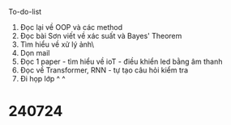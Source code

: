 To-do-list
1. Đọc lại về OOP và các method
2. Đọc bài Sơn viết về xác suất và Bayes' Theorem
3. Tìm hiểu về xử lý ảnh\
4. Dọn mail
5. Đọc 1 paper - tìm hiểu về ioT - điều khiển led bằng âm thanh
6. Đọc về Transformer, RNN - tự tạo câu hỏi kiểm tra
7. Đi họp lớp ^ ^

# 240724
